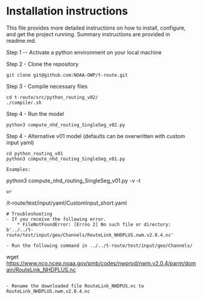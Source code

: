 # Installation instructions

This file provides more detailed instructions on how to install, configure, and get the project running. Summary instructions are provided in readme.md.

Step 1 -- Activate a python environment on your local machine 

Step 2 - Clone the repository 
``` 
git clone git@github.com:NOAA-OWP/t-route.git 
```

Step 3 - Compile necessary files
``` 
cd t-route/src/python_routing_v02/
./compiler.sh 
```

Step 4 - Run the model 

```
python3 compute_nhd_routing_SingleSeg_v02.py 
```

Step 4 - Alternative v01 model (defaults can be overwritten with custom input yaml)
``` cd ..
cd python_routing_v01
python3 compute_nhd_routing_SingleSeg_v01.py 

Examples:
```
python3 compute_nhd_routing_SingleSeg_v01.py -v -t
```
or
```
/t-route/test/input/yaml/CustomInput_short.yaml 
```
# Troubleshooting
- If you receive the following error.
    * FileNotFoundError: [Errno 2] No such file or directory: b'../../t-route/test/input/geo/Channels/RouteLink_NHDPLUS.nwm.v2.0.4.nc'

- Run the following command in ../../t-route/test/input/geo/Channels/
``` 
wget https://www.nco.ncep.noaa.gov/pmb/codes/nwprod/nwm.v2.0.4/parm/domain/RouteLink_NHDPLUS.nc 
```

- Rename the downloaded file RouteLink_NHDPUS.nc to RouteLink_NHDPLUS.nwm.v2.0.4.nc

